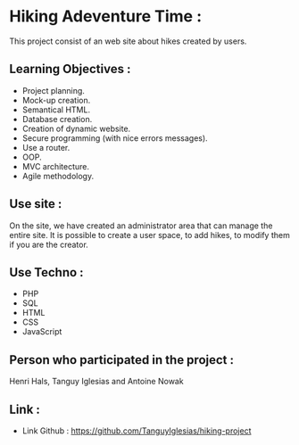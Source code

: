# Hiking Adeventure Time :

This project consist of an web site about hikes created by users.

## Learning Objectives :

- Project planning.
- Mock-up creation.
- Semantical HTML.
- Database creation.
- Creation of dynamic website.
- Secure programming (with nice errors messages).
- Use a router.
- OOP.
- MVC architecture.
- Agile methodology.

## Use site :

On the site, we have created an administrator area that can manage the entire site. It is possible to create a user space, to add hikes, to modify them if you are the creator.

## Use Techno :

- PHP
- SQL
- HTML
- CSS
- JavaScript

## Person who participated in the project : 

Henri Hals, Tanguy Iglesias and Antoine Nowak 

## Link : 

- Link Github : https://github.com/TanguyIglesias/hiking-project



